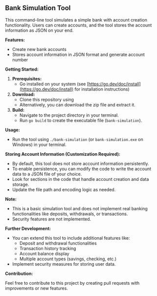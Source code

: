 ## Bank Simulation Tool

This command-line tool simulates a simple bank with account creation functionality. Users can create accounts, and the tool stores the account information as JSON on your end.

**Features:**

* Create new bank accounts
* Stores account information in JSON format and generate account number

**Getting Started:**

1. **Prerequisites:**
    * Go installed on your system (see [https://go.dev/doc/install](https://go.dev/doc/install) for installation instructions)
2. **Download:**
    * Clone this repository using
    * Alternatively, you can download the zip file and extract it.
3. **Build:**
    * Navigate to the project directory in your terminal.
    * Run `go build` to create the executable file (`bank-simulation`).

**Usage:**

* Run the tool using `./bank-simulation` (or `bank-simulation.exe` on Windows) in your terminal.

**Storing Account Information (Customization Required):**

* By default, this tool does not store account information persistently.
* To enable persistence, you can modify the code to write the account data to a JSON file of your choice.
* Look for sections in the code that handle account creation and data storage. 
* Update the file path and encoding logic as needed.

**Note:**

* This is a basic simulation tool and does not implement real banking functionalities like deposits, withdrawals, or transactions.
* Security features are not implemented.

**Further Development:**

* You can extend this tool to include additional features like:
    * Deposit and withdrawal functionalities
    * Transaction history tracking
    * Account balance display
    * Multiple account types (savings, checking, etc.)
* Implement security measures for storing user data.

**Contribution:**

Feel free to contribute to this project by creating pull requests with improvements or new features.
